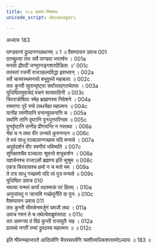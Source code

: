 ```yaml
---
title: १८३ प्रयाण-निश्चयः
unicode_script: devanagari

---
```



अध्यायः 183

पाण्डवानां द्रुपदनगरप्रथानम् ॥ 1 ॥
वैशम्पायन उवाच 	001  
एतच्छ्रुत्वा ततः सर्वे पाण्डवा भरतर्षभ ।	001a  
मनसा द्रौपदीं जग्मुरनङ्गशरपीडिताः ॥\'	001c  
ततस्तां रजनीं राजञ्छल्यविद्धा इवाभवन् ।	002a  
सर्वे चास्वस्थमनसो बभूवुस्ते महाबलाः ॥	002c  
ततः कुन्ती सुतान्दृष्ट्वा सर्वांस्तद्गतचेतसः ।	003a  
युधिष्ठिरमुवाचेदं वचनं सत्यवादिनी ॥	003c  
चिररात्रोषिताः स्मेह ब्राह्मणस्य निवेशने ।	004a  
रममाणाः पुरे रम्ये लब्धभैक्षा महात्मनः ॥	004c  
यानीह रमणीयानि वनान्युपवनानि च ।	005a  
सर्वाणि तानि दृष्टानि पुनःपुनररिन्दम ॥	005c  
पुनर्दृष्टानि तानीह प्रीणयन्ति न नस्तथा ।	006a  
भैक्षं च न तथा वीर लभ्यते कुरुनन्दन ॥	006c  
ते वयं साधु पञ्चालान्गच्छाम यदि मन्यसे ।	007a  
अपूर्वदर्शनं वीर रमणीयं भविष्यति ॥	007c  
सुभिक्षाश्चैव पञ्चालाः श्रूयन्ते शत्रुकर्शन ।	008a  
यज्ञसेनश्च राजाऽसौ ब्रह्मण्य इति सुश्रुम ॥	008c  
एकत्र चिरवासश्च क्षमो न च मतो मम ।	009a  
ते तत्र साधु गच्छामो यदि त्वं पुत्र मन्यसे ॥	009c  
युधिष्ठिर उवाच 	010  
भवत्या यन्मतं कार्यं तदस्माकं परं हितम् ।	010a  
अनुजांस्तु न जानामि गच्छेयुर्नेति वा पुनः ॥	010c  
वैशम्पायन उवाच 	011  
ततः कुन्ती भीमसेनमर्जुनं यमजौ तथा ।	011a  
उवाच गमनं ते च तथेत्येवाब्रुवंस्तदा ॥	011c  
तत आमन्त्र्य तं विप्रं कुन्ती राजसुतैः सह ।	012a  
प्रतस्थे नगरीं रम्यां द्रुपदस्य महात्मनः ॥ ॥	012c  

इति श्रीमन्महाभारते आदिपर्वणि चैत्ररथपर्वणि त्र्यशीत्यधिकशततमोऽध्यायः ॥ 183 ॥
